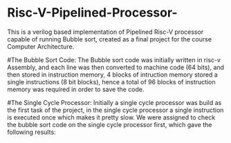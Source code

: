# Risc-V-Pipelined-Processor-
This is a verilog based implementation of Pipelined Risc-V processor capable of running Bubble sort, created as a final project for the course Computer Architecture.

#The Bubble Sort Code:
The Bubble sort code was initially written in risc-v Assembly, and each line was then converted to machine code (64 bits), and then stored in instruction memory, 4 blocks of intruction
memory stored a single instructions (8 bit blocks), hence a total of 96 blocks of instruction memory was required in order to save the code. 

#The Single Cycle Processor:
Initially a single cycle processor was build as the first task of the project, in the single cycle processor a single instruction is executed once which makes it pretty slow. We were
assigned to check the bubble sort code on the single cycle processor first, which gave the following results: 
